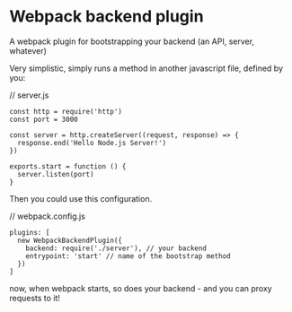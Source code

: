 # Webpack backend plugin

A webpack plugin for bootstrapping your backend (an API, server, whatever)

Very simplistic, simply runs a method in another javascript file, defined by you:

// server.js
```
const http = require('http')  
const port = 3000

const server = http.createServer((request, response) => {  
  response.end('Hello Node.js Server!')
})

exports.start = function () {
  server.listen(port)
}
```

Then you could use this configuration.

// webpack.config.js
```
plugins: [
  new WebpackBackendPlugin({
    backend: require('./server'), // your backend 
    entrypoint: 'start' // name of the bootstrap method
  })
]
```

now, when webpack starts, so does your backend - and you can proxy requests to it!